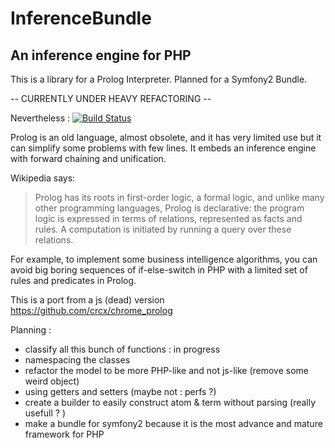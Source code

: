 # InferenceBundle

## An inference engine for PHP

This is a library for a Prolog Interpreter. Planned for a Symfony2 Bundle.

-- CURRENTLY UNDER HEAVY REFACTORING --

Nevertheless : [![Build Status](https://secure.travis-ci.org/Trismegiste/InferenceBundle.png)](http://travis-ci.org/Trismegiste/InferenceBundle)

Prolog is an old language, almost obsolete, and it has very limited use but it
can simplify some problems with few lines. It embeds an inference engine with
forward chaining and unification.

Wikipedia says:

<blockquote><p>Prolog has its roots in first-order logic, a formal logic, and unlike many
other programming languages, Prolog is declarative: the program logic is
expressed in terms of relations, represented as facts and rules. A computation
is initiated by running a query over these relations.</p></blockquote>

For example, to implement some business intelligence algorithms, you can avoid
big boring sequences of if-else-switch in PHP with a limited set of rules
and predicates in Prolog.

This is a port from a js (dead) version https://github.com/crcx/chrome_prolog

Planning :

* classify all this bunch of functions : in progress
* namespacing the classes
* refactor the model to be more PHP-like and not js-like (remove some weird object)
* using getters and setters (maybe not : perfs ?)
* create a builder to easily construct atom & term without parsing (really usefull ? )
* make a bundle for symfony2 because it is the most advance and mature framework for PHP